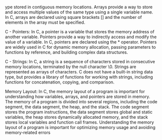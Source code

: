 ype stored in contiguous memory locations. Arrays provide a way to store and access multiple values of the same type using a single variable name. In C, arrays are declared using square brackets [] and the number of elements in the array must be specified.

C - Pointers: In C, a pointer is a variable that stores the memory address of another variable. Pointers provide a way to indirectly access and modify the value of a variable. In C, pointers are declared using the * operator. Pointers are widely used in C for dynamic memory allocation, passing parameters to functions by reference, and building complex data structures.

C - Strings: In C, a string is a sequence of characters stored in consecutive memory locations, terminated by the null character \0. Strings are represented as arrays of characters. C does not have a built-in string data type, but provides a library of functions for working with strings, including functions for concatenation, copying, and comparison.

Memory Layout: In C, the memory layout of a program is important for understanding how variables, arrays, and pointers are stored in memory. The memory of a program is divided into several regions, including the code segment, the data segment, the heap, and the stack. The code segment stores the program instructions, the data segment stores global and static variables, the heap stores dynamically allocated memory, and the stack stores local variables and function call frames. Understanding the memory layout of a program is important for optimizing memory usage and avoiding memory-related errors

